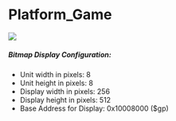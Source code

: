 # Platform_Game

![](images/gameimage.png)

##### Bitmap Display Configuration:

- Unit width in pixels: 8
- Unit height in pixels: 8
- Display width in pixels: 256
- Display height in pixels: 512
- Base Address for Display: 0x10008000 ($gp)
